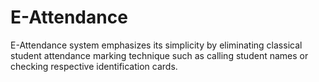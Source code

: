 # E-Attendance
E-Attendance system emphasizes its simplicity by eliminating classical student attendance marking technique such as calling student names or checking respective identification cards. 
